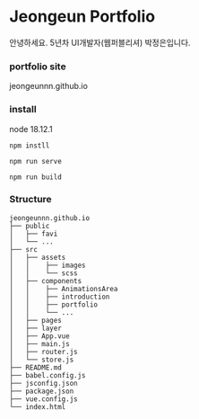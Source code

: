 # Jeongeun Portfolio
안녕하세요. 
5년차 UI개발자(웹퍼블리셔) 박정은입니다.

### portfolio site
jeongeunnn.github.io

### install
node 18.12.1

```
npm instll

npm run serve

npm run build
```

### Structure
    jeongeunnn.github.io
    ├── public
    │   ├── favi
    │   └── ...
    ├── src
    │   ├── assets
    │   │    ├── images
    │   │    └── scss
    │   ├── components
    │   │    ├── AnimationsArea
    │   │    ├── introduction
    │   │    ├── portfolio
    │   │    └── ...
    │   ├── pages
    │   ├── layer
    │   ├── App.vue
    │   ├── main.js
    │   ├── router.js
    │   └── store.js    
    ├── README.md
    ├── babel.config.js
    ├── jsconfig.json
    ├── package.json
    ├── vue.config.js
    └── index.html